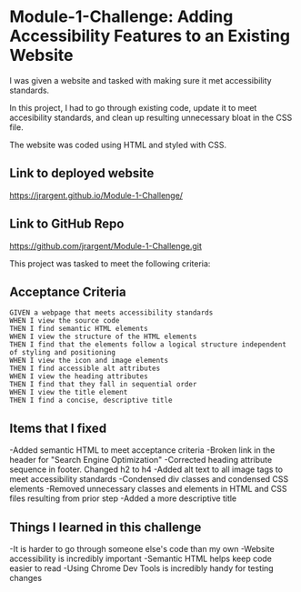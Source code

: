 # Module-1-Challenge: Adding Accessibility Features to an Existing Website

I was given a website and tasked with making sure it met accessibility standards.

In this project, I had to go through existing code, update it to meet accesibility standards, and clean up resulting unnecessary bloat in the CSS file.

The website was coded using HTML and styled with CSS. 


## Link to deployed website
https://jrargent.github.io/Module-1-Challenge/

## Link to GitHub Repo
https://github.com/jrargent/Module-1-Challenge.git

This project was tasked to meet the following criteria:

## Acceptance Criteria

```
GIVEN a webpage that meets accessibility standards
WHEN I view the source code
THEN I find semantic HTML elements
WHEN I view the structure of the HTML elements
THEN I find that the elements follow a logical structure independent of styling and positioning
WHEN I view the icon and image elements
THEN I find accessible alt attributes
WHEN I view the heading attributes
THEN I find that they fall in sequential order
WHEN I view the title element
THEN I find a concise, descriptive title
```


## Items that I fixed
-Added semantic HTML to meet acceptance criteria
-Broken link in the header for "Search Engine Optimization"
-Corrected heading attribute sequence in footer. Changed h2 to h4 
-Added alt text to all image tags to meet accessibility standards
-Condensed div classes and condensed CSS elements
-Removed unnecessary classes and elements in HTML and CSS files resulting from prior step
-Added a more descriptive title


## Things I learned in this challenge
-It is harder to go through someone else's code than my own
-Website accessibility is incredibly important
-Semantic HTML helps keep code easier to read
-Using Chrome Dev Tools is incredibly handy for testing changes


